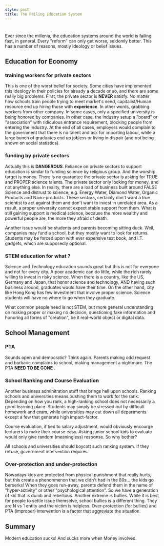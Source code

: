 ```yaml
---
style: post
title: The Failing Education System
---
```


# 
  Ever since the millenia, the education systems around the world is failing fast, in general. Every "reform" can only get worse, seldomly better. This has a number of reasons, mostly ideology or belief issues.
    
## Education for Economy
### training workers for private sectors
  This is one of the worst belief for society. Some cities have implemented this ideology in their policies for already a decade or so, and there are some really big problems. First, the private sector is __NEVER__ satisfy. No matter how schools train people trying to meet market's need, capitalist/Human resource end up hiring those with __experience__. In other words, grabbing workers from other company. In some cases, only a specified university is being honored by companies. In other case, the industry setup a "board" or "association" with ridiculous entrance requirement, blocking people from entering the industry. At the end of all cases, employers would complain to the government that there is no talent and ask for importing labour, while a large bunch of graduates end up jobless or living in dispair (and  not being shown on social statistics).
  
### funding by private sectors
  Actually this is __DANGEROUS__. Reliance on private sectors to support education is similar to funding science by religious group. And the worship target is money. There is no guarantee the private sector is asking for TRUE and PROPER science talents. The private sector only looking for money, and not anything else. In reality, there are a load of business built around FALSE Science and distrust to science, e.g. Energy Water, Diamond Water, Organic Products and Nano-products. These sectors, certainly don't want a true scientist to act against them and don't want to invest in unrelated area. As a result, a proper university cannot expect stable support from them. What is still gaining support is medical science, because the more wealthy and powerful people are, the more they afraid of death.
  
  Another issue would be students and parents becoming sitting duck. Well, companies may fund a school, but they mostly want to look for returns. Students may be forced upon with ever expensive text book, and I.T. gadgets, which are supposedly optional.
  
### STEM education for what ?
  Science and Technology education sounds great but this is not for everyone and not for every city. A poor academic can do little, while the rich rarely willing to invest in risky science. When there is a country, like the US, Germany and Japan, that honor science and technology, AND having such business around, graduates would have their time. On the other hand, city like Hong Kong has few investment that involve proper science. Science students will have no where to go when they graduate.
  
  What common people need is not STEM, but more general understanding on making proper or making no decision, questioning fake information and honoring all forms of "creation", be it real-world object or digital data.
  
## School Management
### PTA
  Sounds open and democratic? Think again. Parents making odd request and barbaric complains to school, making management a nightmare. The PTA __NEED TO BE GONE__ .
  
### School Ranking and Course Evaluation
  Another business adminitration stuff that brings hell upon schools. Ranking schools and universities means pushing them to work for the rank. Depending on how you rank, a high-ranking school does not necessarily a good learning place. Students may simply be stressed out by difficult homework and exam, while universities may cut down all departments except a few that generate high impact-factor.
  
  Course evaluation, if tied to salary adjustment, would obviously encourge lecturers to make their course easy. Asking junior school kids to evaluate would only give random (meaningless) response. So why bother?
  
  All schools and universities should boycott such ranking system. If they refuse, government intervention requires.
  
### Over-protection and under-protection
  Nowadays kids are protected from physical punishment that really hurts, but this create a phenonmenon that we didn't had in the 80s... the kids go berserks! When they goes run-away, parents defend them in the name of "hyper-activity" or other "psychological attention". So we have a generation of kid that is dumb and rebellious.
  Another extreme is bullies. While it is best for people to settle issue themselve, school bullies is a different thing. They are N vs 1 entity and the victim is helpless. Over-protection (for bullies) and PTA (improper) intervention is a factor that aggreviate the situation.
  
## Summary
Modern education sucks! And sucks more when Money involved.

